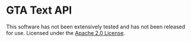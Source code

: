 # GTA Text API

This software has not been extensively tested and has not been released for use. Licensed under the [Apache 2.0 License](https://github.com/TFNRP/gxt/blob/main/LICENSE).